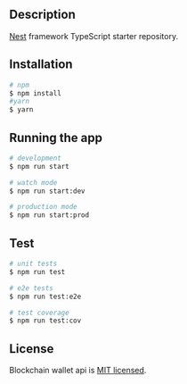 ## Description

[Nest](https://github.com/nestjs/nest) framework TypeScript starter repository.

## Installation

```bash
# npm
$ npm install
#yarn
$ yarn
```

## Running the app

```bash
# development
$ npm run start

# watch mode
$ npm run start:dev

# production mode
$ npm run start:prod
```

## Test

```bash
# unit tests
$ npm run test

# e2e tests
$ npm run test:e2e

# test coverage
$ npm run test:cov
```

## License

Blockchain wallet api is [MIT licensed](LICENSE).
